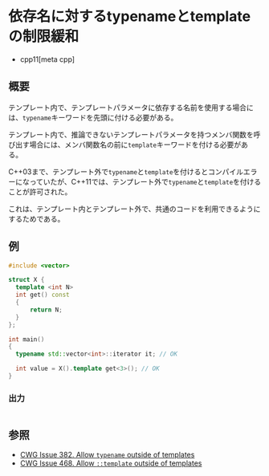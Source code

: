 # 依存名に対するtypenameとtemplateの制限緩和
* cpp11[meta cpp]

## 概要
テンプレート内で、テンプレートパラメータに依存する名前を使用する場合には、`typename`キーワードを先頭に付ける必要がある。

テンプレート内で、推論できないテンプレートパラメータを持つメンバ関数を呼び出す場合には、メンバ関数名の前に`template`キーワードを付ける必要がある。

C++03まで、テンプレート外で`typename`と`template`を付けるとコンパイルエラーになっていたが、C++11では、テンプレート外で`typename`と`template`を付けることが許可された。

これは、テンプレート内とテンプレート外で、共通のコードを利用できるようにするためである。


## 例
```cpp
#include <vector>

struct X {
  template <int N>
  int get() const
  {
      return N;
  }
};

int main()
{
  typename std::vector<int>::iterator it; // OK

  int value = X().template get<3>(); // OK
}
```

### 出力
```
```

## 参照
- [CWG Issue 382. Allow `typename` outside of templates](http://www.open-std.org/jtc1/sc22/wg21/docs/cwg_defects.html#382)
- [CWG Issue 468. Allow `::template` outside of templates](http://www.open-std.org/jtc1/sc22/wg21/docs/cwg_defects.html#468)

